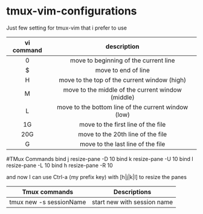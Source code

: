 # tmux-vim-configurations
Just few setting for tmux-vim that i prefer to use

vi command | 	description
:---------:|:-------------------------------------------------------------:
0 	   |move to beginning of the current line
$ 	|move to end of line
H 	|move to the top of the current window (high)
M 	|move to the middle of the current window (middle)
L 	|move to the bottom line of the current window (low)
1G 	|move to the first line of the file
20G 	|move to the 20th line of the file
G 	|move to the last line of the file

#TMux Commands
bind j resize-pane -D 10
bind k resize-pane -U 10
bind l resize-pane -L 10
bind h resize-pane -R 10

and now I can use Ctrl-a (my prefix key) with [h|j|k|l] to resize the panes

Tmux  commands          | Descriptions 
:----------------------:|:-----------------------------------------:
tmux new -s sessionName |start new with session name



